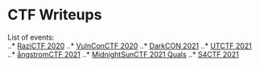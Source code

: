 # CTF Writeups  

List of events:  
..* [RaziCTF 2020](https://github.com/aahsani/CTFWriteups/tree/master/RaziCTF2020)
..* [VulnConCTF 2020](https://github.com/aahsani/CTFWriteups/tree/master/VulnConCTF2020)
..* [DarkCON 2021](https://github.com/aahsani/CTFWriteups/tree/master/DarkCON2021)
..* [UTCTF 2021](https://github.com/aahsani/CTFWriteups/tree/master/UTCTF2021)
..* [ångstromCTF 2021](https://github.com/aahsani/CTFWriteups/tree/master/%C3%A5ngstromCTF2021)
..* [MidnightSunCTF 2021 Quals](https://github.com/aahsani/CTFWriteups/tree/master/MidnightSunCTF2021Quals/Labyrevnt)
..* [S4CTF 2021](https://github.com/aahsani/CTFWriteups/tree/master/S4CTF2021)